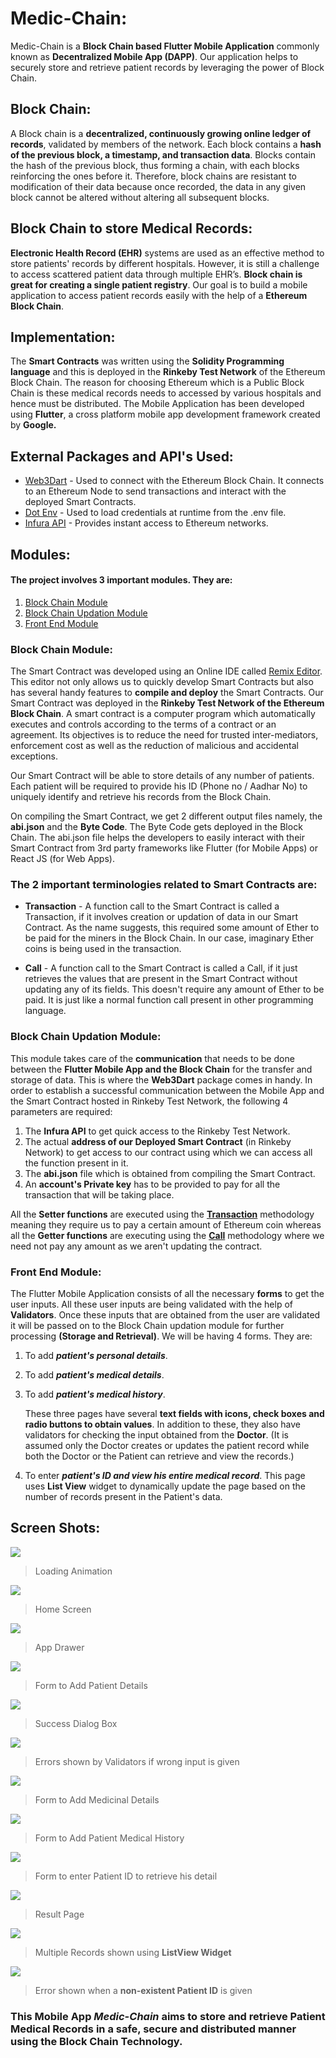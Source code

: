 # Medic-Chain:

Medic-Chain is a **Block Chain based Flutter Mobile Application** commonly known as **Decentralized Mobile App (DAPP)**. Our application helps to securely store and retrieve patient records by leveraging the power of Block Chain.

## Block Chain:

A Block chain is a **decentralized, continuously growing online ledger of
records**, validated by members of the network. Each block contains a **hash of the previous block, a timestamp, and transaction data**. Blocks contain the hash of the previous block, thus forming a chain, with each blocks reinforcing the ones before it. Therefore, block chains are resistant to modification of their data because once recorded, the data in any given block cannot be altered without altering all subsequent blocks.

## Block Chain to store Medical Records:

**Electronic Health Record (EHR)** systems are used as an effective method to store patients' records by different hospitals. However, it is still a challenge to access scattered patient data through multiple EHR’s. **Block chain is great for creating a single patient registry**. Our goal is to build a mobile application to access patient records easily with the help of a **Ethereum Block Chain**.

## Implementation:

The **Smart Contracts** was written using the **Solidity Programming language** and this is deployed in the **Rinkeby Test Network** of the Ethereum Block Chain. The reason for choosing Ethereum which is a Public Block Chain is these medical records needs to accessed by various hospitals and hence must be distributed. The Mobile Application has been developed using **Flutter**, a cross platform mobile app development framework created by **Google.**

## External Packages and API's Used:

-   [Web3Dart](https://pub.dev/packages/web3dart) - Used to connect with the Ethereum Block Chain. It connects to an Ethereum Node to send transactions and interact with the deployed Smart Contracts.
-   [Dot Env](https://pub.dev/packages/dotenv) - Used to load credentials at runtime from the .env file.
-   [Infura API](https://infura.io/) - Provides instant access to Ethereum networks.

## Modules:

#### The project involves 3 important modules. They are:

1. [Block Chain Module](#block-chain-module)
2. [Block Chain Updation Module](#block-chain-updation-module)
3. [Front End Module](#front-end-module)

### Block Chain Module:

The Smart Contract was developed using an Online IDE called [Remix
Editor](https://remix.ethereum.org/). This editor not only allows us to quickly develop Smart Contracts but also has several handy features to **compile and deploy** the Smart Contracts. Our Smart Contract was deployed in the **Rinkeby Test Network of the Ethereum Block Chain**. A smart contract is a computer program which automatically executes and controls according to the terms of a contract or an agreement. Its objectives is to reduce the need for trusted inter-mediators, enforcement cost as well as the reduction of malicious and accidental exceptions.

Our Smart Contract will be able to store details of any number of patients. Each patient will be required to provide his ID (Phone no / Aadhar No) to uniquely identify and retrieve his records from the Block Chain.

On compiling the Smart Contract, we get 2 different output files namely, the **abi.json** and the **Byte Code**. The Byte Code gets deployed in the Block Chain. The abi.json file helps the developers to easily interact with their Smart Contract from 3rd party frameworks like Flutter (for Mobile Apps) or React JS (for Web Apps).

### The 2 important terminologies related to Smart Contracts are:

-   **Transaction** - A function call to the Smart Contract is called a Transaction, if it involves creation or updation of data in our Smart Contract. As the name suggests, this required some amount of Ether to be paid for the miners in the Block Chain. In our case, imaginary Ether coins is being used in the transaction.

-   **Call** - A function call to the Smart Contract is called a Call, if it just retrieves the values that are present in the Smart Contract without updating any of its fields. This doesn't require any amount of Ether to be paid. It is just like a normal function call present in other programming language.

### Block Chain Updation Module:

This module takes care of the **communication** that needs to be done
between the **Flutter Mobile App and the Block Chain** for the transfer and storage of data. This is where the **Web3Dart** package comes in handy. In order to establish a successful communication between the Mobile App and the Smart Contract hosted in Rinkeby Test Network, the following 4 parameters are required:

1. The **Infura API** to get quick access to the Rinkeby Test Network.
2. The actual **address of our Deployed Smart Contract** (in Rinkeby Network) to get access to our contract using which we can access all the function present in it.
3. The **abi.json** file which is obtained from compiling the Smart Contract.
4. An **account's Private key** has to be provided to pay for all the transaction that will be taking place.

All the **Setter functions** are executed using the **[Transaction](#the-2-important-terminologies-related-to-smart-contracts-are)** methodology meaning they require us to pay a certain amount of Ethereum coin whereas all the **Getter functions** are executing using the [**Call**](#the-2-important-terminologies-related-to-smart-contracts-are) methodology where we need not pay any amount as we aren't updating the contract.

### Front End Module:

The Flutter Mobile Application consists of all the necessary **forms** to get
the user inputs. All these user inputs are being validated with the help of **Validators**. Once these inputs that are obtained from the user are validated it will be passed on to the Block Chain updation module for further processing **(Storage and Retrieval)**. We will be having 4 forms. They are:

1. To add **_patient's personal details_**.
2. To add **_patient's medical details_**.
3. To add **_patient's medical history_**.

    These three pages have several **text fields with icons, check boxes and
    radio buttons to obtain values**. In addition to these, they also have validators for checking the input obtained from the **Doctor**. (It is assumed only the Doctor creates or updates the patient record while both the Doctor or the Patient can retrieve and view the records.)

4. To enter **_patient's ID and view his entire medical record_**. This page uses **List View** widget to dynamically update the page based on the number of records present in the Patient's data.

## Screen Shots:

![](Assets/1.png)

> Loading Animation

![](Assets/2.png)

> Home Screen

![](Assets/12.png)

> App Drawer

![](Assets/3.png)

> Form to Add Patient Details

![](Assets/4.png)

> Success Dialog Box

![](Assets/5.png)

> Errors shown by Validators if wrong input is given

![](Assets/6.png)

> Form to Add Medicinal Details

![](Assets/7.png)

> Form to Add Patient Medical History

![](Assets/8.png)

> Form to enter Patient ID to retrieve his detail

![](Assets/9.png)

> Result Page

![](Assets/10.png)

> Multiple Records shown using **ListView Widget**

![](Assets/11.png)

> Error shown when a **non-existent Patient ID** is given

### This Mobile App **_Medic-Chain_** aims to store and retrieve **Patient Medical Records** in a safe, secure and distributed manner using the Block Chain Technology.
